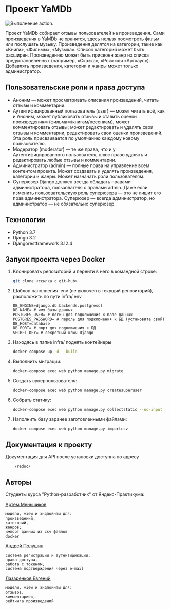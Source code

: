 # Проект YaMDb

![Выполнение action.](https://github.com/a-menshikov/yamdb_final/actions/workflows/yamdb_workflow.yml/badge.svg)

Проект YaMDb собирает отзывы пользователей на произведения. Сами произведения в YaMDb не хранятся, здесь нельзя посмотреть фильм или послушать музыку.
Произведения делятся на категории, такие как «Книги», «Фильмы», «Музыка». Список категорий может быть расширен.
Произведению может быть присвоен жанр из списка предустановленных (например, «Сказка», «Рок» или «Артхаус»).
Добавлять произведения, категории и жанры может только администратор.

## Пользовательские роли и права доступа

- Аноним — может просматривать описания произведений, читать отзывы и комментарии.
- Аутентифицированный пользователь (user) — может читать всё, как и Аноним, может публиковать отзывы и ставить оценки произведениям (фильмам/книгам/песенкам), может комментировать отзывы; может редактировать и удалять свои отзывы и комментарии, редактировать свои оценки произведений. Эта роль присваивается по умолчанию каждому новому пользователю.
- Модератор (moderator) — те же права, что и у Аутентифицированного пользователя, плюс право удалять и редактировать любые отзывы и комментарии.
- Администратор (admin) — полные права на управление всем контентом проекта. Может создавать и удалять произведения, категории и жанры. Может назначать роли пользователям.
- Суперюзер Django должен всегда обладать правами администратора, пользователя с правами admin. Даже если изменить пользовательскую роль суперюзера — это не лишит его прав администратора. Суперюзер — всегда администратор, но администратор — не обязательно суперюзер.

## Технологии

- Python 3.7
- Django 3.2
- Djangorestframework 3.12.4

## Запуск проекта через Docker

1. Клонировать репозиторий и перейти в него в командной строке:

    ```bash
    git clone <ссылка с git-hub>
    ```

2. Шаблон наполнения .env (не включен в текущий репозиторий), расположить по пути infra/.env

    ```text
    DB_ENGINE=django.db.backends.postgresql
    DB_NAME= # имя базы данных
    POSTGRES_USER= # логин для подключения к базе данных
    POSTGRES_PASSWORD= # пароль для подключения к БД (установите свой)
    DB_HOST=database
    DB_PORT= # порт для подключения к БД
    SECRET_KEY= # секретный ключ Django
    ```

3. Находясь в папке infra/ поднять контейнеры

    ```bash
    docker-compose up -d --build
    ```

4. Выполнить миграции:

    ```bash
    docker-compose exec web python manage.py migrate
    ```

5. Создать суперпользователя:

    ```bash
    docker-compose exec web python manage.py createsuperuser
    ```

6. Собрать статику:

    ```bash
    docker-compose exec web python manage.py collectstatic --no-input
    ```

7. Наполнить базу заранее заготовленными файлами:

    ```bash
    docker-compose exec web python manage.py importcsv
    ```

## Документация к проекту

Документация для API после установки доступна по адресу

```url
    /redoc/
```

## Авторы

Студенты курса "Python-разработчик" от Яндекс-Практикума:

[Артём Меньшиков](https://github.com/a-menshikov)

```text
модели, view и эндпойнты для:
произведений,
категорий,
жанров;
импорт данных из csv файлов
docker
```

[Андрей Полушин](https://github.com/pandser)

```text
система регистрации и аутентификации,
права доступа,
работа с токеном,
система подтверждения через e-mail
```

[Лазаренков Евгений](https://github.com/lazarenkov-e)

```text
модели, view и эндпойнты для:
отзывов,
комментариев,
рейтинга произведений
```

